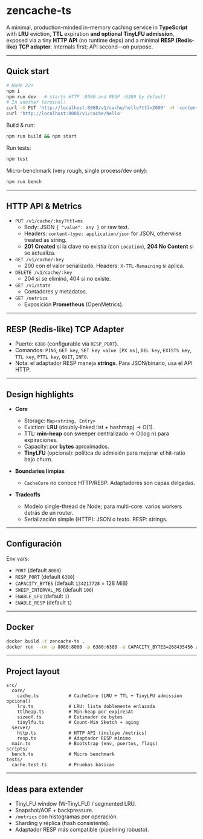 
# zencache-ts

A minimal, production-minded in-memory caching service in **TypeScript** with **LRU** eviction, **TTL** expiration **and optional TinyLFU admission**, exposed via a tiny **HTTP API** (no runtime deps) and a minimal **RESP (Redis-like) TCP adapter**. Internals first; API second—on purpose.

---

## Quick start

```bash
# Node 22+
npm i
npm run dev   # starts HTTP :8080 and RESP :6380 by default
# In another terminal:
curl -X PUT 'http://localhost:8080/v1/cache/hello?ttl=2000' -H 'content-type: application/json' -d '{"value":"world"}' -i
curl 'http://localhost:8080/v1/cache/hello'
```

Build & run:
```bash
npm run build && npm start
```

Run tests:
```bash
npm test
```

Micro-benchmark (very rough, single process/dev only):
```bash
npm run bench
```

---

## HTTP API & Metrics

- `PUT /v1/cache/:key?ttl=ms`
  - Body: JSON `{ "value": any }` or raw text.
  - Headers: `content-type: application/json` for JSON, otherwise treated as string.
  - **201 Created** si la clave no existía (con `Location`), **204 No Content** si se actualiza.
- `GET /v1/cache/:key`
  - 200 con el valor serializado. Headers: `X-TTL-Remaining` si aplica.
- `DELETE /v1/cache/:key`
  - 204 si se eliminó, 404 si no existe.
- `GET /v1/stats`
  - Contadores y metadatos.
- `GET /metrics`
  - Exposición **Prometheus** (OpenMetrics).

---

## RESP (Redis-like) TCP Adapter

- Puerto: `6380` (configurable vía `RESP_PORT`).  
- Comandos: `PING`, `GET key`, `SET key value [PX ms]`, `DEL key`, `EXISTS key`, `TTL key`, `PTTL key`, `QUIT`, `INFO`.  
- Nota: el adaptador RESP maneja **strings**. Para JSON/binario, usa el API HTTP.

---

## Design highlights

- **Core**
  - Storage: `Map<string, Entry>`
  - Eviction: **LRU** (doubly-linked list + hashmap) → O(1).
  - TTL: **min-heap** con sweeper centralizado → O(log n) para expiraciones.
  - Capacity: por **bytes** aproximados.
  - **TinyLFU** (opcional): política de admisión para mejorar el hit-ratio bajo churn.

- **Boundaries limpias**
  - `CacheCore` no conoce HTTP/RESP. Adaptadores son capas delgadas.

- **Tradeoffs**
  - Modelo single-thread de Node; para multi-core: varios workers detrás de un router.
  - Serialización simple (HTTP): JSON o texto. RESP: strings.

---

## Configuración

Env vars:
- `PORT` (default `8080`)
- `RESP_PORT` (default `6380`)
- `CAPACITY_BYTES` (default `134217728` = 128 MiB)
- `SWEEP_INTERVAL_MS` (default `100`)
- `ENABLE_LFU` (default `1`)
- `ENABLE_RESP` (default `1`)

---

## Docker

```bash
docker build -t zencache-ts .
docker run --rm -p 8080:8080 -p 6380:6380 -e CAPACITY_BYTES=268435456 zencache-ts
```

---

## Project layout

```
src/
  core/
    cache.ts           # CacheCore (LRU + TTL + TinyLFU admission opcional)
    lru.ts             # LRU: lista doblemente enlazada
    ttlheap.ts         # Min-heap por expiresAt
    sizeof.ts          # Estimador de bytes
    tinylfu.ts         # Count-Min Sketch + aging
  server/
    http.ts            # HTTP API (incluye /metrics)
    resp.ts            # Adaptador RESP mínimo
  main.ts              # Bootstrap (env, puertos, flags)
scripts/
  bench.ts             # Micro benchmark
tests/
  cache.test.ts        # Pruebas básicas
```

---

## Ideas para extender

- TinyLFU window (W-TinyLFU) / segmented LRU.
- Snapshot/AOF + backpressure.
- `/metrics` con histogramas por operación.
- Sharding y réplica (hash consistente).
- Adaptador RESP más compatible (pipelining robusto).
